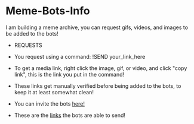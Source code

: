 # Meme-Bots-Info

I am building a meme archive, you can request gifs, videos, and images to be added to the bots!

 - REQUESTS
 - You request using a command: !SEND your_link_here
 - To get a media link, right click the image, gif, or video, and click "copy link", this is the link you put in the command!
 - These links get manually verified before being added to the bots, to keep it at least somewhat clean!


 - You can invite the bots [here!](https://discord.gg/BYFmPrMgAs)

 - These are the [links](https://github.com/ToastedNub/LogMessages) the bots are able to send!
